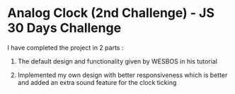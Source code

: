 # Analog Clock (2nd Challenge) - JS 30 Days Challenge

I have completed the project in 2 parts :
1. The default design and functionality given by WESBOS in his tutorial

2. Implemented my own design with better responsiveness which is better and added an extra sound feature for the clock ticking